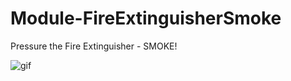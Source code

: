 # Module-FireExtinguisherSmoke
Pressure the Fire Extinguisher - SMOKE!

![gif](https://github.com/tf2-sandbox-studio/Module-FireExtinguisherSmoke/raw/master/FireExtinguisherSmoke.gif)

